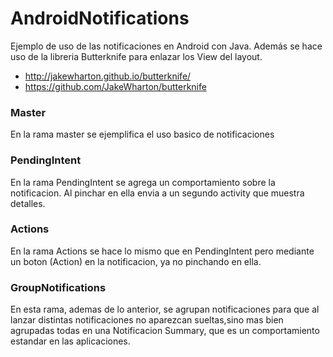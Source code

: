 # AndroidNotifications
Ejemplo de uso de las notificaciones en Android con Java.
Además se hace uso de la libreria Butterknife para enlazar los View del layout. 
- http://jakewharton.github.io/butterknife/
- https://github.com/JakeWharton/butterknife

### Master

En la rama master se ejemplifica el uso basico de notificaciones 

### PendingIntent 

En la rama PendingIntent se agrega un comportamiento sobre la notificacion. Al pinchar en ella envia a un segundo activity 
que muestra detalles. 

### Actions

En la rama Actions se hace lo mismo que en PendingIntent pero mediante un boton (Action) en la notificacion,
ya no pinchando en ella. 

### GroupNotifications

En esta rama, ademas de lo anterior, se agrupan notificaciones para que al lanzar distintas notificaciones no aparezcan sueltas,sino mas bien agrupadas todas en una Notificacion Summary, que es un comportamiento estandar en las aplicaciones. 
